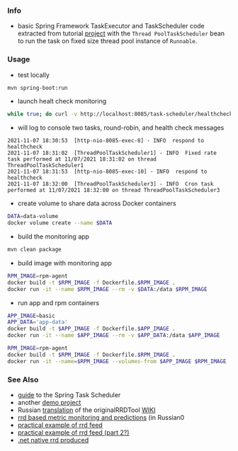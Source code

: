### Info

*  basic Spring Framework TaskExecutor and TaskScheduler code extracted from tutorial [project](https://github.com/eugenp/tutorials/tree/master/spring-scheduling) with the `Thread PoolTaskScheduler` bean to run the task on fixed size thread  pool instance of `Runnable`.

### Usage
* test locally
```sh
mvn spring-boot:run
```

* launch healt check monitoring
```sh
while true; do curl -v http://localhost:8085/task-scheduler/healthcheck  ; sleep  60; done
```
* will log to console two tasks, round-robin, and health check messages
```text
2021-11-07 18:30:53  [http-nio-8085-exec-8] - INFO  respond to healthcheck
2021-11-07 18:31:02  [ThreadPoolTaskScheduler1] - INFO  Fixed rate task performed at 11/07/2021 18:31:02 on thread ThreadPoolTaskScheduler1
2021-11-07 18:31:53  [http-nio-8085-exec-10] - INFO  respond to healthcheck
2021-11-07 18:32:00  [ThreadPoolTaskScheduler3] - INFO  Cron task performed at 11/07/2021 18:32:00 on thread ThreadPoolTaskScheduler3
```
* create volume to share data across Docker containers

```sh
DATA=data-volume
docker volume create --name $DATA
```
* build the monitoring app
```sh
mvn clean package
```
* build image with monitoring app
```sh
RPM_IMAGE=rpm-agent
docker build -t $RPM_IMAGE -f Dockerfile.$RPM_IMAGE .
docker run -it --name $RPM_IMAGE --rm -v $DATA:/data $RPM_IMAGE
```
* run app and rpm containers
```sh
APP_IMAGE=basic
APP_DATA='app-data'
docker build -t $APP_IMAGE -f Dockerfile.$APP_IMAGE .
docker run -it --name $APP_IMAGE --rm -v $APP_DATA:/data $APP_IMAGE

RPM_IMAGE=rpm-agent
docker build -t $RPM_IMAGE -f Dockerfile.$RPM_IMAGE .
docker run -it --name=$RPM_IMAGE --volumes-from $APP_IMAGE $RPM_IMAGE
```

### See Also

  * [guide](https://www.baeldung.com/spring-task-scheduler) to the Spring Task Scheduler
  * another [demo project](https://github.com/JavaInUse/springboot-taskscheduler) 
  * Russian [translation](https://ru.wikibooks.org/wiki/RRDtool) of the originalRRDTool [WIKI](https://oss.oetiker.ch/rrdtool/doc/index.en.html)
  * [rrd based metric monitoring and predictions](https://habr.com/ru/post/134599/) (in Russian0
  * [practical example of rrd feed](https://www.codeproject.com/Articles/867463/Monitoring-Lync-with-MRTG)
  * [practical example of rrd feed (part 2?)](https://www.codeproject.com/Articles/1016359/Monitoring-Lync-with-MRTG-2)
  * [.net native rrd produced](https://www.codeproject.com/Articles/28763/C-Hooks-For-RRDtool)
